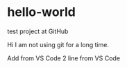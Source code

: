 # hello-world
test project at GitHub

Hi I am not using git for a long time.

Add from VS Code
2 line from VS Code

